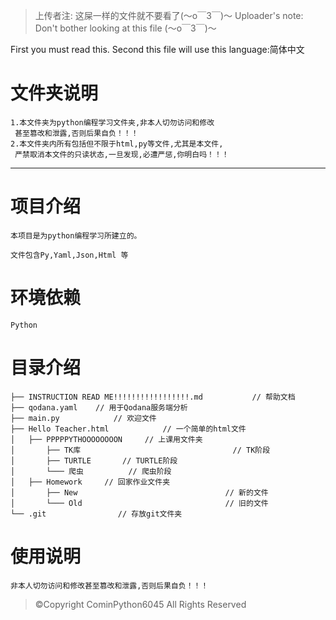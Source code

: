 >
> 上传者注: 这屎一样的文件就不要看了(～o￣3￣)～
>   Uploader's note: Don't bother looking at this file (～o￣3￣)～

First you must read this.
Second this file will use this language:简体中文
# 文件夹说明
    1.本文件夹为python编程学习文件夹,非本人切勿访问和修改
     甚至篡改和泄露,否则后果自负！！！
    2.本文件夹内所有包括但不限于html,py等文件,尤其是本文件,
     严禁取消本文件的只读状态,一旦发现,必遭严惩,你明白吗！！！
***

# 项目介绍
    本项目是为python编程学习所建立的。
 
    文件包含Py,Yaml,Json,Html 等
 
# 环境依赖
    Python

# 目录介绍

    ├── INSTRUCTION READ ME!!!!!!!!!!!!!!!!!.md           // 帮助文档
    ├── qodana.yaml    // 用于Qodana服务端分析
    ├── main.py            // 欢迎文件
    ├── Hello Teacher.html            // 一个简单的html文件
    │   ├── PPPPPYTHOOOOOOOON     // 上课用文件夹
    │       ├── TK库                                  // TK阶段
    │       ├── TURTLE       // TURTLE阶段
    │       └─── 爬虫          // 爬虫阶段
    │   ├── Homework     // 回家作业文件夹
    │       ├── New                                 // 新的文件
    │       └─── Old                                // 旧的文件
    └── .git                // 存放git文件夹

# 使用说明
    非本人切勿访问和修改甚至篡改和泄露,否则后果自负！！！
    
> ©Copyright CominPython6045 All Rights Reserved
 



